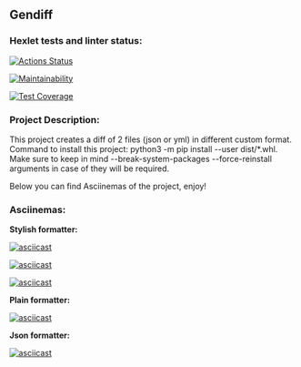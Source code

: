 ## Gendiff

### Hexlet tests and linter status:
[![Actions Status](https://github.com/NikitaVoitko/python-project-50/actions/workflows/hexlet-check.yml/badge.svg)](https://github.com/NikitaVoitko/python-project-50/actions)

[![Maintainability](https://api.codeclimate.com/v1/badges/b1263e572cc8c9d04aec/maintainability)](https://codeclimate.com/github/NikitaVoitko/MedScrapping/maintainability)

[![Test Coverage](https://api.codeclimate.com/v1/badges/b1263e572cc8c9d04aec/test_coverage)](https://codeclimate.com/github/NikitaVoitko/MedScrapping/test_coverage)


### Project Description:

This project creates a diff of 2 files (json or yml) in different custom format. 
Command to install this project: python3 -m pip install --user dist/*.whl. Make sure to keep in mind  --break-system-packages --force-reinstall arguments in case of they will be required.

Below you can find Asciinemas of the project, enjoy!

### Asciinemas:

**Stylish formatter:**

[![asciicast](https://asciinema.org/a/Q9oNxOyYMW9z7MSnhXmsBq0tc.svg)](https://asciinema.org/a/Q9oNxOyYMW9z7MSnhXmsBq0tc)

[![asciicast](https://asciinema.org/a/nNM8lGZQaoA9RnvGyNcGWTVZg.svg)](https://asciinema.org/a/nNM8lGZQaoA9RnvGyNcGWTVZg)

[![asciicast](https://asciinema.org/a/WVlR0BecXDxKKD6p4zofG5u8N.svg)](https://asciinema.org/a/WVlR0BecXDxKKD6p4zofG5u8N)


**Plain formatter:**

[![asciicast](https://asciinema.org/a/rCoqn5W2yTXPRK9DwAvGLPmr4.svg)](https://asciinema.org/a/rCoqn5W2yTXPRK9DwAvGLPmr4)

**Json formatter:**

[![asciicast](https://asciinema.org/a/mu1kYMyVGtuHTuBNJiL8tCgtf.svg)](https://asciinema.org/a/mu1kYMyVGtuHTuBNJiL8tCgtf)
